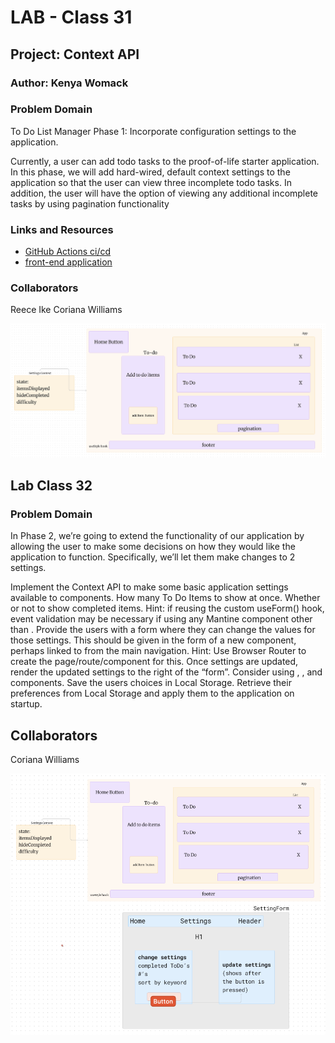 # LAB - Class 31

## Project: Context API

### Author: Kenya Womack

### Problem Domain

To Do List Manager Phase 1: Incorporate configuration settings to the application.

Currently, a user can add todo tasks to the proof-of-life starter application. In this phase, we will add hard-wired, default context settings to the application so that the user can view three incomplete todo tasks. In addition, the user will have the option of viewing any additional incomplete tasks by using pagination functionality

### Links and Resources

- [GitHub Actions ci/cd](https://github.com/KenyaWomack/todoapp/actions)
- [front-end application](https://codesandbox.io/p/github/KenyaWomack/todoapp/main?workspaceId=74e570a2-0464-4872-a1b6-feb4865179af)

### Collaborators

Reece 
Ike
Coriana Williams

![UML 31](UML31.png)

## Lab Class 32

### Problem Domain

In Phase 2, we’re going to extend the functionality of our application by allowing the user to make some decisions on how they would like the application to function. Specifically, we’ll let them make changes to 2 settings.

Implement the Context API to make some basic application settings available to components.
How many To Do Items to show at once.
Whether or not to show completed items.
Hint: if reusing the custom useForm() hook, event validation may be necessary if using any Mantine component other than <TextInput />.
Provide the users with a form where they can change the values for those settings.
This should be given in the form of a new component, perhaps linked to from the main navigation.
Hint: Use Browser Router to create the page/route/component for this.
Once settings are updated, render the updated settings to the right of the “form”. Consider using <Grid />, <Card />, and <When /> components.
Save the users choices in Local Storage.
Retrieve their preferences from Local Storage and apply them to the application on startup.

## Collaborators

Coriana Williams

![UML 31](UML32.png)
